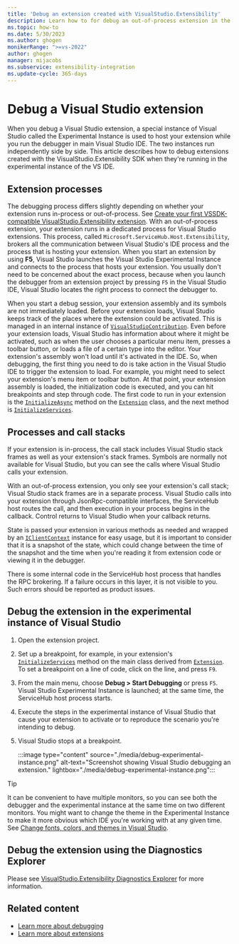 ```yaml
---
title: 'Debug an extension created with VisualStudio.Extensibility'
description: Learn how to for debug an out-of-process extension in the Visual Studio Experimental instance.
ms.topic: how-to
ms.date: 5/30/2023
ms.author: ghogen
monikerRange: ">=vs-2022"
author: ghogen
manager: mijacobs
ms.subservice: extensibility-integration
ms.update-cycle: 365-days
---
```


# Debug a Visual Studio extension

When you debug a Visual Studio extension, a special instance of Visual Studio called the Experimental Instance is used to host your extension while you run the debugger in main Visual Studio IDE. The two instances run independently side by side. This article describes how to debug extensions created with the VisualStudio.Extensibility SDK when they're running in the experimental instance of the VS IDE.

## Extension processes

The debugging process differs slightly depending on whether your extension runs in-process or out-of-process. See [Create your first VSSDK-compatible VisualStudio.Extensibility extension](in-proc-extensions.md). With an out-of-process extension, your extension runs in a dedicated process for Visual Studio extensions. This process, called `Microsoft.ServiceHub.Host.Extensibility`, brokers all the communication between Visual Studio's IDE process and the process that is hosting your extension. When you start an extension by using **F5**, Visual Studio launches the Visual Studio Experimental Instance and connects to the process that hosts your extension. You usually don't need to be concerned about the exact process, because when you launch the debugger from an extension project by pressing `F5` in the Visual Studio IDE, Visual Studio locates the right process to connect the debugger to.

When you start a debug session, your extension assembly and its symbols are not immediately loaded. Before your extension loads, Visual Studio keeps track of the places where the extension could be activated. This is managed in an internal instance of [`VisualStudioContribution`](/dotnet/api/microsoft.visualstudio.extensibility.visualstudiocontributionattribute). Even before your extension loads, Visual Studio has information about where it might be activated, such as when the user chooses a particular menu item, presses a toolbar button, or loads a file of a certain type into the editor.  Your extension's assembly won't load until it's activated in the IDE. So, when debugging, the first thing you need to do is take action in the Visual Studio IDE to trigger the extension to load. For example, you might need to select your extension's menu item or toolbar button. At that point, your extension assembly is loaded, the initialization code is executed, and you can hit breakpoints and step through code. The first code to run in your extension is the [`InitializeAsync`](/dotnet/api/microsoft.visualstudio.extensibility.extensionpart.initializeasync) method on the [`Extension`](/dotnet/api/microsoft.visualstudio.extensibility.extension) class, and the next method is [`InitializeServices`](/dotnet/api/microsoft.visualstudio.extensibility.extension.initializeservices).

## Processes and call stacks

If your extension is in-process, the call stack includes Visual Studio stack frames as well as your extension's stack frames. Symbols are normally not available for Visual Studio, but you can see the calls where Visual Studio calls your extension.

With an out-of-process extension, you only see your extension's call stack; Visual Studio stack frames are in a separate process. Visual Studio calls into your extension through JsonRpc-compatible interfaces, the ServiceHub host routes the call, and then execution in your process begins in the callback. Control returns to Visual Studio when your callback returns.

State is passed your extension in various methods as needed and wrapped by an [`IClientContext`](/dotnet/api/microsoft.visualstudio.extensibility.iclientcontext) instance for easy usage, but it is important to consider that it is a snapshot of the state, which could change between the time of the snapshot and the time when you're reading it from extension code or viewing it in the debugger.

There is some internal code in the ServiceHub host process that handles the RPC brokering. If a failure occurs in this layer, it is not visible to you. Such errors should be reported as product issues.

## Debug the extension in the experimental instance of Visual Studio

1. Open the extension project.
1. Set up a breakpoint, for example, in your extension's [`InitializeServices`](/dotnet/api/microsoft.visualstudio.extensibility.extension.initializeservices) method on the main class derived from [`Extension`](/dotnet/api/microsoft.visualstudio.extensibility.extension). To set a breakpoint on a line of code, click on the line, and press `F9`.
1. From the main menu, choose **Debug > Start Debugging** or press `F5`. Visual Studio Experimental Instance is launched; at the same time, the ServiceHub host process starts.
1. Execute the steps in the experimental instance of Visual Studio that cause your extension to activate or to reproduce the scenario you're intending to debug.
1. Visual Studio stops at a breakpoint.

   :::image type="content" source="./media/debug-experimental-instance.png" alt-text="Screenshot showing Visual Studio debugging an extension." lightbox="./media/debug-experimental-instance.png":::

> [!TIP]
> It can be convenient to have multiple monitors, so you can see both the debugger and the experimental instance at the same time on two different monitors. You might want to change the theme in the Experimental Instance to make it more obvious which IDE you're working with at any given time. See [Change fonts, colors, and themes in Visual Studio](../../../ide/how-to-change-fonts-and-colors-in-visual-studio.md).

## Debug the extension using the Diagnostics Explorer

Please see [VisualStudio.Extensibility Diagnostics Explorer](../diagnostics/visualstudio-extensibility-diagnostics-extension.md) for more information.

## Related content

- [Learn more about debugging](/visualstudio/debugger/)
- [Learn more about extensions](../visualstudio-extensibility.md)
